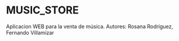 # MUSIC_STORE

Aplicacion WEB para la venta de música.
Autores: Rosana Rodríguez, Fernando Villamizar
